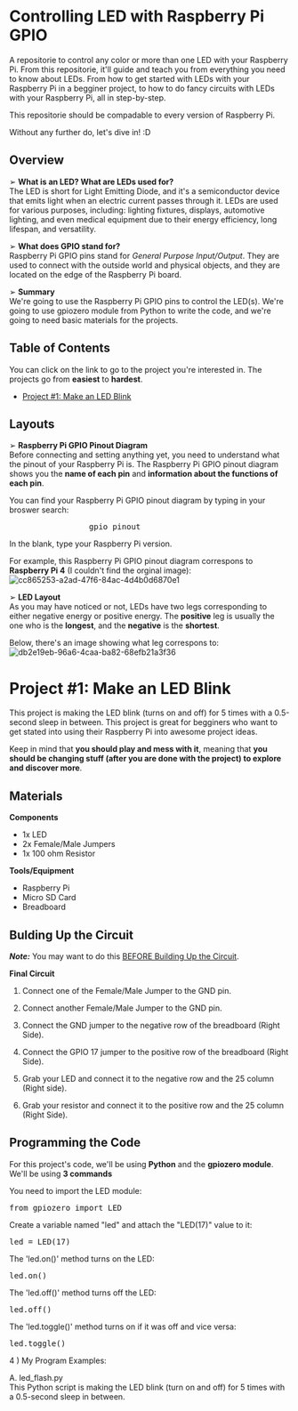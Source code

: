 # Controlling LED with Raspberry Pi GPIO
A repositorie to control any color or more than one LED with your Raspberry Pi. From this repositorie, it'll guide and teach you from everything you need to know about LEDs. From how to get started with LEDs with your Raspberry Pi in a begginer project, to how to do fancy circuits with LEDs with your Raspberry Pi, all in step-by-step.

This repositorie should be compadable to every version of Raspberry Pi. 

Without any further do, let's dive in! :D

## Overview
➢ **What is an LED? What are LEDs used for?** <br>
The LED is short for Light Emitting Diode, and it's a semiconductor device that emits light when an electric current passes through it. LEDs are used for various purposes, including: lighting fixtures, displays, automotive lighting, and even medical equipment due to their energy efficiency, long lifespan, and versatility.

➢ **What does GPIO stand for?** <br>
Raspberry Pi GPIO pins stand for _General Purpose Input/Output_. They are used to connect with the outside world and physical objects, and they are located on the edge of the Raspberry Pi board.

➢ **Summary** <br>
We're going to use the Raspberry Pi GPIO pins to control the LED(s). We're going to use gpiozero module from Python to write the code, and we're going to need basic materials for the projects.

## Table of Contents
You can click on the link to go to the project you're interested in. The projects go from **easiest** to **hardest**.

- [Project #1: Make an LED Blink](#project-1-make-an-led-blink)


## Layouts
➢ **Raspberry Pi GPIO Pinout Diagram** <br>
Before connecting and setting anything yet, you need to understand what the pinout of your Raspberry Pi is. The Raspberry Pi GPIO pinout diagram shows you the **name of each pin** and  **information about the functions of each pin**.

You can find your Raspberry Pi GPIO pinout diagram by typing in your broswer search:

<pre>
________________ gpio pinout
</pre>

In the blank, type your Raspberry Pi version.

For example, this Raspberry Pi GPIO pinout diagram correspons to **Raspberry Pi 4** (I couldn't find the orginal image):
![cc865253-a2ad-47f6-84ac-4d4b0d6870e1](https://github.com/user-attachments/assets/89ba31d4-9e08-4d9a-b6da-f717cf7cc9cb)

➢ **LED Layout** <br>
As you may have noticed or not, LEDs have two legs corresponding to either negative energy or positive energy. The **positive** leg is usually the one who is the **longest**, and the **negative** is the **shortest**. 

Below, there's an image showing what leg correspons to:
![db2e19eb-96a6-4caa-ba82-68efb21a3f36](https://github.com/user-attachments/assets/39a64e84-8301-4dfa-8065-61fde7802af4)

# Project #1: Make an LED Blink
This project is making the LED blink (turns on and off) for 5 times with a 0.5-second sleep in between. This project is great for begginers who want to get stated into using their Raspberry Pi into awesome project ideas. 

Keep in mind that **you should play and mess with it**, meaning that **you should be changing stuff (after you are done with the project) to explore and discover more**. 

## Materials
**Components** <br>
- 1x LED
- 2x Female/Male Jumpers
- 1x 100 ohm Resistor

**Tools/Equipment** <br>
- Raspberry Pi
- Micro SD Card
- Breadboard
  
## Bulding Up the Circuit
***Note:*** You may want to do this [BEFORE Building Up the Circuit](#layouts).

**Final Circuit** <br>


1. Connect one of the Female/Male Jumper to the GND pin.

2. Connect another Female/Male Jumper to the GND pin.

3. Connect the GND jumper to the negative row of the breadboard (Right Side).

4. Connect the GPIO 17 jumper to the positive row of the breadboard (Right Side).

5. Grab your LED and connect it to the negative row and the 25 column (Right side).

6. Grab your resistor and connect it to the positive row and the 25 column (Right Side).

## Programming the Code
For this project's code, we'll be using **Python** and the **gpiozero module**. We'll be using **3 commands** 

You need to import the LED module:
<pre>
from gpiozero import LED
</pre>

Create a variable named "led" and attach the "LED(17)" value to it:
<pre>
led = LED(17)
</pre>

The 'led.on()' method turns on the LED:
<pre>
led.on()
</pre>
   
The 'led.off()' method turns off the LED:
<pre>
led.off()
</pre>

The 'led.toggle()' method turns on if it was off and vice versa:
<pre>
led.toggle()
</pre>

4 ) My Program Examples:

A. led_flash.py <br>
This Python script is making the LED blink (turn on and off) for 5 times with a 0.5-second sleep in between. 
